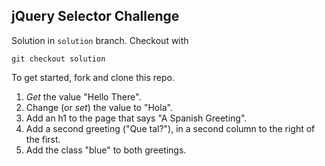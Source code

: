 ## jQuery Selector Challenge

Solution in `solution` branch. Checkout with
```
git checkout solution
```

To get started, fork and clone this repo.

<!-- Use jquery to select the element containing the words "Hello There" with as many different selectors as you can think of:

``` html
<!DOCTYPE html>
<body>
  <div class="container">
    <div class="row">
      <div class="col-sm-6">
        <div id="greeting">Hello There</div>
      </div>
    </div>
  </div>
</body>
``` -->

1. *Get* the value "Hello There".
2. Change (or *set*) the value to "Hola".
3. Add an h1 to the page that says "A Spanish Greeting".
4. Add a second greeting ("Que tal?"), in a second column to the right of the first.
5. Add the class "blue" to both greetings.
